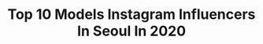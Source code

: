 ---
title: Top 10 Models Instagram Influencers In Seoul In 2020
description: >-
  Find top models Instagram influencers in Seoul in 2020. Most popular hashtags: #korea # #seoul #model.
platform: Instagram
profiles:
  - username: "jae_yong_kim_nyc"
    fullname: >-
      Jae Yong Kim
    location: "South Korea"
    followers: 27472
    engagement: 93
    commentsToLikes: 0.016697
    id: ck6u5aa798gt90j710sck27qs
    verified: false
    hashtags: "#museum, #outdoor, #donut, #seoul"
  - username: "polinaband"
    fullname: >-
      polina | 폴리나
    location: "South Korea"
    followers: 21142
    engagement: 389
    commentsToLikes: 0.031810
    id: ck8sxhmc6hfgk0j78en8d4lnw
    verified: false
    hashtags: "#stayhome"
  - username: "one_wonie"
    fullname: >-
      정원
    location: "South Korea"
    followers: 6077
    engagement: 953
    commentsToLikes: 0.049770
    id: ckap1qc4ovnww0i78mml23eq7
    verified: false
    hashtags: ""
  - username: "alena_vita"
    fullname: >-
      📸ФОТО СЕУЛ👤ПУСАН👤Photo Korea
    location: "South Korea"
    followers: 11273
    engagement: 731
    commentsToLikes: 0.025353
    id: ck9hbs550i7bv0j78ia6jbsvr
    verified: false
    hashtags: "#seoul, #busan, #models, #photographer"
  - username: "_alenagonzalez"
    fullname: >-
      🌸 𝓐𝓵𝓮𝓷𝓪 | 해연 🌸
    location: "South Korea"
    followers: 6140
    engagement: 1251
    commentsToLikes: 0.036436
    id: ck136j22n6qdi0i198ix7s15n
    verified: false
    hashtags: "#twinsisters, #seoul, #cake, #korea"
  - username: "dohyunkims"
    fullname: >-
      김도현/ Dohyun Kim
    location: "South Korea"
    followers: 3094
    engagement: 1136
    commentsToLikes: 0.041554
    id: ck5hlt85wktew0i11tqcwz4oh
    verified: false
    hashtags: "#louisvuitton, #lips, #denim, #ygkplus"
  - username: "mariamaria.dantas"
    fullname: >-
      Maria Dantas 🇧🇷
    location: "South Korea"
    followers: 73062
    engagement: 139
    commentsToLikes: 0.033447
    id: ck8t2c74oyxhv0j78u0cjp1s7
    verified: false
    hashtags: "#coronavirus"
  - username: "nnennarimma"
    fullname: >-
      Nnenna Rimma
    location: "South Korea"
    followers: 6634
    engagement: 530
    commentsToLikes: 0.015212
    id: ck5hcnu2kj1tm0i111woraski
    verified: false
    hashtags: ""
  - username: "kristin_kazz"
    fullname: >-
      KRISTIN KAZZ
    location: "South Korea"
    followers: 36208
    engagement: 651
    commentsToLikes: 0.011496
    id: ck5pwy68rp6ct0i115q9csl0c
    verified: false
    hashtags: "#newshooting, #sexy, #ccha, #spring"
  - username: "yagnya_"
    fullname: >-
      BOGDAN  보그 단
    location: "South Korea"
    followers: 13474
    engagement: 655
    commentsToLikes: 0.007108
    id: ck8szrgugpfvg0j78zv1u1kxy
    verified: false
    hashtags: ""
---